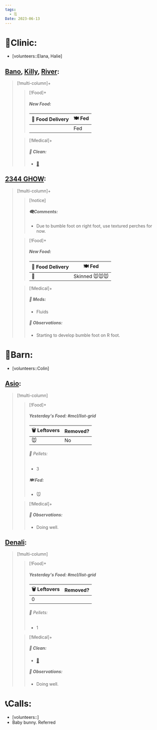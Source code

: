 ```yaml
---
tags:
  - 🗒️
Date: 2023-06-13
---
```


# 🏥Clinic:
- [volunteers::Elana, Halie]

## [Bano](../RARE%20Birds/Ed%20Birds/Bano.md), [Killy](../RARE%20Birds/Ed%20Birds/Killy.md), [River](../RARE%20Birds/Ed%20Birds/River.md):
> [!multi-column]+
>
>> [!Food]+
>> ##### New Food:
>> |🚚 Food Delivery| 🍽️ Fed|
>> |---|---|
>>||Fed
>
>> [!Medical]+
>>##### 🫧 Clean:
>> - [🧽](../Admin/Codes/Scrubbed%20cage.md)

## [2344 GHOW](../RARE%20Birds/2344%20GHOW.md):
> [!multi-column]+
>
>> [!notice]
>> ##### 🗨️Comments:
>> - Due to bumble foot on right foot, use textured perches for now.
>
>> [!Food]+
>> ##### New Food:
>> |🚚 Food Delivery| 🍽️ Fed|
>> |---|---|
>>|🫱|Skinned 🐭🐭🐭
>
>> [!Medical]+
>> ##### 💊 Meds:
>> - Fluids
>>
>> ##### 🔭 Observations:
>> - Starting to develop bumble foot on R foot.

# 🏡Barn:
- [volunteers::Colin]

## [Asio](../RARE%20Birds/Ed%20Birds/Asio.md):
> [!multi-column]
>
>> [!Food]+
>> ##### Yesterday's Food: #mcl/list-grid
>> |🗑️ Leftovers| Removed?
>> |---|---|
>>|🐭|No
>>
>>###### 💩 Pellets:
>>- 3
>>
>> ##### 🍽️ Fed:
>> - 🐭
>
>> [!Medical]+
>> ##### 🔭 Observations:
>> - Doing well.

## [Denali](../RARE%20Birds/Ed%20Birds/Denali.md):
> [!multi-column]
>
>> [!Food]+
>> ##### Yesterday's Food: #mcl/list-grid
>> |🗑️ Leftovers| Removed?
>> |---|---|
>>|0|
>>
>>###### 💩 Pellets:
>>- 1
>
>> [!Medical]+
>>##### 🫧 Clean:
>>- [🧹](../Admin/Codes/Raked%20cage.md)
>>
>> ##### 🔭 Observations:
>> - Doing well.

# 📞Calls:
- [volunteers::]
- Baby bunny. Referred 
